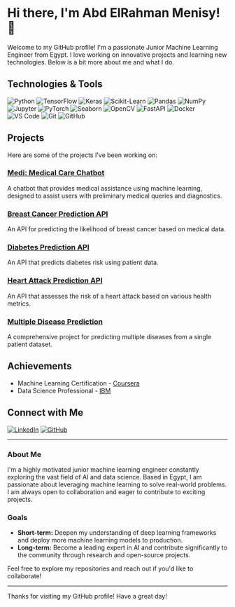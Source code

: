 # Hi there, I'm Abd ElRahman Menisy! 👋

Welcome to my GitHub profile! I'm a passionate Junior Machine Learning Engineer from Egypt. I love working on innovative projects and learning new technologies. Below is a bit more about me and what I do.

## Technologies & Tools
![Python](https://img.shields.io/badge/-Python-3776AB?style=flat&logo=python&logoColor=white)
![TensorFlow](https://img.shields.io/badge/-TensorFlow-FF6F00?style=flat&logo=tensorflow&logoColor=white)
![Keras](https://img.shields.io/badge/-Keras-D00000?style=flat&logo=keras&logoColor=white)
![Scikit-Learn](https://img.shields.io/badge/-Scikit--Learn-F7931E?style=flat&logo=scikit-learn&logoColor=white)
![Pandas](https://img.shields.io/badge/-Pandas-150458?style=flat&logo=pandas&logoColor=white)
![NumPy](https://img.shields.io/badge/-NumPy-013243?style=flat&logo=numpy&logoColor=white)
![Jupyter](https://img.shields.io/badge/-Jupyter-F37626?style=flat&logo=jupyter&logoColor=white)
![PyTorch](https://img.shields.io/badge/-PyTorch-EE4C2C?style=flat&logo=pytorch&logoColor=white)
![Seaborn](https://img.shields.io/badge/-Seaborn-3776AB?style=flat&logo=seaborn&logoColor=white)
![OpenCV](https://img.shields.io/badge/-OpenCV-5C3EE8?style=flat&logo=opencv&logoColor=white)
![FastAPI](https://img.shields.io/badge/-FastAPI-009688?style=flat&logo=fastapi&logoColor=white)
![Docker](https://img.shields.io/badge/-Docker-2496ED?style=flat&logo=docker&logoColor=white)
![VS Code](https://img.shields.io/badge/-VS_Code-007ACC?style=flat&logo=visual-studio-code&logoColor=white)
![Git](https://img.shields.io/badge/-Git-F05032?style=flat&logo=git&logoColor=white)
![GitHub](https://img.shields.io/badge/-GitHub-181717?style=flat&logo=github&logoColor=white)

## Projects

Here are some of the projects I've been working on:

### [Medi: Medical Care Chatbot](https://github.com/Abdelrahman-Menisy/Medi-chatbot_v1)
A chatbot that provides medical assistance using machine learning, designed to assist users with preliminary medical queries and diagnostics.

### [Breast Cancer Prediction API](https://github.com/Abdelrahman-Menisy/Breast-cancer-API)
An API for predicting the likelihood of breast cancer based on medical data.

### [Diabetes Prediction API](https://github.com/Abdelrahman-Menisy/diabetes-prediction-API)
An API that predicts diabetes risk using patient data.

### [Heart Attack Prediction API](https://github.com/Abdelrahman-Menisy/Heart-Attack-API)
An API that assesses the risk of a heart attack based on various health metrics.

### [Multiple Disease Prediction](https://github.com/Abdelrahman-Menisy/multiple-disease-prediction)
A comprehensive project for predicting multiple diseases from a single patient dataset.

## Achievements
- Machine Learning Certification - [Coursera](https://www.coursera.org)
- Data Science Professional - [IBM](https://www.ibm.com)

## Connect with Me
[![LinkedIn](https://img.shields.io/badge/-LinkedIn-0077B5?style=flat&logo=linkedin&logoColor=white)](https://www.linkedin.com/in/abd-elrahman-menisy-7aab40232)
[![GitHub](https://img.shields.io/badge/-GitHub-181717?style=flat&logo=github&logoColor=white)](https://github.com/Abdelrahman-Menisy)

---

### About Me
I'm a highly motivated junior machine learning engineer constantly exploring the vast field of AI and data science. Based in Egypt, I am passionate about leveraging machine learning to solve real-world problems. I am always open to collaboration and eager to contribute to exciting projects.

### Goals
- **Short-term:** Deepen my understanding of deep learning frameworks and deploy more machine learning models to production.
- **Long-term:** Become a leading expert in AI and contribute significantly to the community through research and open-source projects.

Feel free to explore my repositories and reach out if you'd like to collaborate!

---

Thanks for visiting my GitHub profile! Have a great day!
